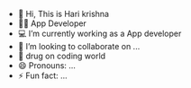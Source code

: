 - 👋 Hi, This is Hari krishna
- 🧑‍💻 App Developer
- 💻 I’m currently working as a App developer
- 💞️ I’m looking to collaborate on ...
- 💙 drug on coding world
- 😄 Pronouns: ...
- ⚡ Fun fact: ...

<!---
Harikrishna2525/Harikrishna2525 is a ✨ special ✨ repository because its `README.md` (this file) appears on your GitHub profile.
You can click the Preview link to take a look at your changes.
--->
